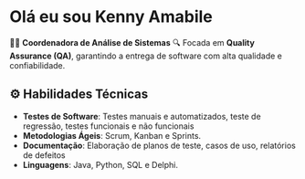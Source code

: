 # Olá eu sou Kenny Amabile

👩‍💻 **Coordenadora de Análise de Sistemas**
🔍 Focada em **Quality Assurance (QA)**, garantindo a entrega de software com alta qualidade e confiabilidade.

## ⚙️ Habilidades Técnicas

- **Testes de Software**: Testes manuais e automatizados, teste de regressão, testes funcionais e não funcionais
- **Metodologias Ágeis**: Scrum, Kanban e Sprints.
- **Documentação**: Elaboração de planos de teste, casos de uso, relatórios de defeitos
- **Linguagens**: Java, Python, SQL e Delphi.
